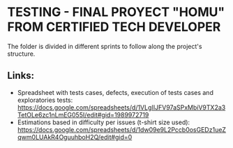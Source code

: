 # TESTING - FINAL PROYECT "HOMU" FROM CERTIFIED TECH DEVELOPER
The folder is divided in different sprints to follow along the project's structure.

## Links:
- Spreadsheet with tests cases, defects, execution of tests cases and exploratories tests: https://docs.google.com/spreadsheets/d/1VLgIIJFV97aSPxMbiV9TX2a3TetOLe6zc1nLmEG055I/edit#gid=1989972719
- Estimations based in difficulty per issues (t-shirt size used): https://docs.google.com/spreadsheets/d/1dw09e9L2Pccb0osGEDz1ueZqwm0LUAkR4OguuhboH2Q/edit#gid=0
